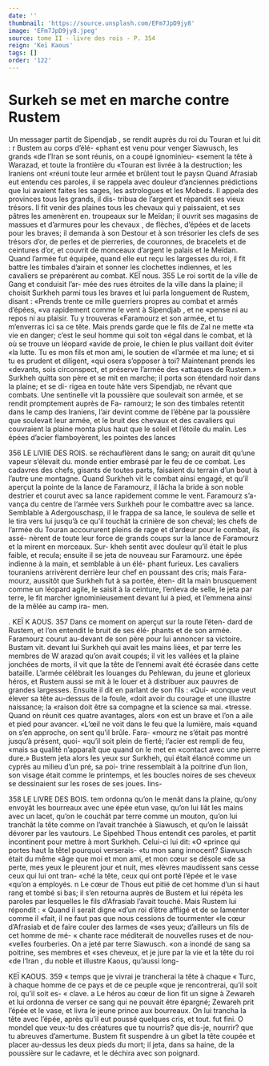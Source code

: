 ```yaml
---
date: ''
thumbnail: 'https://source.unsplash.com/EFm7JpD9jy8'
image: 'EFm7JpD9jy8.jpeg'
source: tome II - livre des rois - P. 354
reign: 'Keï Kaous'
tags: []
order: '122'
---
```


# Surkeh se met en marche contre Rustem

Un messager partit de Sipendjab , se rendit auprès du roi du Touran et lui dit : r Bustem au corps d’élé-
«phant est venu pour venger Siawusch, les grands «de l’lran se sont réunis, on a coupé ignominieu-
«sement la tête à Warazad, et toute la frontière du «Touran est livrée à la destruction; les lraniens ont «réuni toute leur armée et brûlent tout le paysn
Quand Afrasiab eut entendu ces paroles, il se rappela avec douleur d’anciennes prédictions que lui avaient faites les sages, les astrologues et les Mobeds.
Il appela des provinces tous les grands, il dis- tribua de l’argent et répandit ses vieux trésors. Il fit
venir des plaines tous les chevaux qui y paissaient, et ses pâtres les amenèrent en. troupeaux sur le Meïdan;
il ouvrit ses magasins de massues et d’armures pour
les chevaux , de flèches, d’épées et de lacets pour les
braves; il demanda à son Destour et à son trésorier les clefs de ses trésors d’or, de perles et de pierreries, de couronnes, de bracelets et de ceintures d’or, et couvrit de monceaux d’argent le palais et le Meïdan. Quand l’armée fut équipée, quand elle eut reçu les largesses du roi, il fit battre les timbales d’airain et
sonner les clochettes indiennes, et les cavaliers se préparèrent au combat.
KEÏ nous. 355 Le roi sortit de la ville de Gang et conduisit l’ar-
mée des rues étroites de la ville dans la plaine; il
choisit Surkheh parmi tous les braves et lui parla
longuement de Rustem, disant : «Prends trente ce mille guerriers propres au combat et armés d’épées,
«va rapidement comme le vent à Sipendjab , et ne «pense ni au repos ni au plaisir. Tu y trouveras «Faramourz et son armée, et tu m’enverras ici sa
ce tête. Mais prends garde que le fils de Zal ne mette «ta vie en danger; c’est le seul homme qui soit ton
«égal dans le combat, et là où se trouve un léopard «avide de proie, le chien le plus vaillant doit éviter «la lutte. Tu es mon fils et mon ami, le soutien de «l’armée et ma lune; et si tu es prudent et diligent,
«qui osera s’opposer à toi? Maintenant prends les
«devants, sois circonspect, et préserve l’armée des «attaques de Rustem.»
Surkheh quitta son père et se mit en marche; il porta son étendard noir dans la plaine; et se di- rigea en toute hâte vers Sipendjab, ne rêvant que combats. Une sentinelle vit la poussière que soulevait son armée, et se rendit promptement auprès de Fa- ramourz; le son des timbales retentit dans le camp des Iraniens, l’air devint comme de l’ébène par la
poussière que soulevait leur armée, et le bruit des
chevaux et des cavaliers qui couvraient la plaine monta plus haut que le soleil et l’étoile du malin.
Les épées d’acier flamboyèrent, les pointes des lances

356 LE LlVllE DES ROIS.
se réchauflèrent dans le sang; on aurait dit qu’une
vapeur s’élevait du. monde entier embrasé par le feu
de ce combat. Les cadavres des chefs, gisants de toutes parts, faisaient du terrain d’un bout à l’autre
une montagne.
Quand Surkheh vit le combat ainsi engagé, et
qu’il aperçut la pointe de la lance de Faramourz, il lâcha la bride à son noble destrier et courut avec
sa lance rapidement comme le vent. Faramourz s’a- vança du centre de l’armée vers Surkheh pour le combattre avec sa lance. Semblable à Adergouschasp, il le frappa de sa lance, le souleva de selle et le tira vers lui jusqu’à ce qu’il touchât la crinière de son
cheval; les chefs de l’armée du Touran accoururent
pleins de rage et d’ardeur pour le combat, ils assé-
nèrent de toute leur force de grands coups sur la
lance de Faramourz et la mirent en morceaux. Sur- kheh sentit avec douleur qu’il était le plus faible, et
recula; ensuite il se jeta de nouveau sur Faramourz. une épée indienne à la main, et semblable à un élé-
phant furieux. Les cavaliers touraniens arrivèrent derrière leur chef en poussant des cris; mais Fara- mourz, aussitôt que Surkheh fut à sa portée, éten-
dit la main brusquement comme un léopard agile, le saisit à la ceinture, l’enleva de selle, le jeta par terre, le fit marcher ignominieusement devant lui à pied, et l’emmena ainsi de la mêlée au camp ira-
men.

. KEÏ K AOUS. 357 Dans ce moment on aperçut sur la route l’éten-
dard de Rustem, et l’on entendit le bruit de ses élé- phants et de son armée. Faramourz courut au-devant de son père pour lui annoncer sa victoire. Bustam vit. devant lui Surkheh qui avait les mains liées, et par terre les membres de W arazad qu’on avait coupés;
il vit les vallées et la plaine jonchées de morts, il vit que la tête de l’ennemi avait été écrasée dans cette
bataille. L’armée célébrait les louanges du Pehlewan,
du jeune et glorieux héros, et Rustem aussi se mit à le louer et à distribuer aux pauvres de grandes largesses. Ensuite il dit en parlant de son fils : «Qui- «conque veut élever sa tête au-dessus de la foule,
«doit avoir du courage et une illustre naissance; la «raison doit être sa compagne et la science sa mai. «tresse. Quand on réunit ces quatre avantages, alors «on est un brave et l’on a aile et pied pour avancer. «L’œil ne voit dans le feu que la lumière, mais «quand on s’en approche, on sent qu’il brûle. Fara-
«mourz ne s’était pas montré jusqu’à présent, quoi- «qu’il soit plein de fierté; l’acier est rempli de feu, «mais sa qualité n’apparaît que quand on le met en «contact avec une pierre dure.»
Bustem jeta alors les yeux sur Surkheh, qui était élancé comme un cyprès au milieu d’un pré, sa poi-
trine ressemblait à la poitrine d’un lion, son visage
était comme le printemps, et les boucles noires de ses cheveux se dessinaient sur les roses de ses joues. lins-

358 LE LIVRE DES BOIS.
tem ordonna qu’on le menât dans la plaine, qu’ony
envoyât les bourreaux avec une épée etun vase, qu’on
lui liât les mains avec un lacet, qu’on le couchât
par terre comme un mouton, qu’on lui tranchât la
tête comme on l’avait tranchée à Siawusch, et qu’on
le laissât dévorer par les vautours. Le Sipehbed Thous entendit ces paroles, et partit incontinent pour mettre à mort Surkheh. Celui-ci lui dit: «O «prince qui portes haut la têtel pourquoi verserais- «tu mon sang innocent? Siawusch était du même
«âge que moi et mon ami, et mon cœur se désole
«de sa perte, mes yeux le pleurent jour et nuit, mes «lèvres maudissent sans cesse ceux qui lui ont tran- «ché la tête, ceux qui ont porté l’épée et le vase
«qu’on a employés. n Le cœur de Thous eut pitié de cet
homme d’un si haut rang et tombé si bas; il s’en
retourna auprès de Bustem et lui répéta les paroles
par lesquelles le fils d’Afrasiab l’avait touché.
Mais Rustem lui répondit : « Quand il serait digne «d’un roi d’être affligé et de se lamenter comme il
«fait, il ne faut pas que nous cessions de tourmenter «le cœur d’Afrasiab et de faire couler des larmes de
«ses yeux; d’ailleurs un fils de cet homme de mé-
« chante race méditerait de nouvelles ruses et de nou- «velles fourberies. On a jeté par terre Siawusch. «on a inondé de sang sa poitrine, ses membres et
«ses cheveux, et je jure par la vie et la tête du roi «de l’lran , du noble et illustre Kaous, qu’aussi long-

KEÏ KAOUS. 359 « temps que je vivrai je trancherai la tête à chaque
« Turc, à chaque homme de ce pays et de ce peuple «que je rencontrerai, qu’il soit roi, qu’il soit es-
« clave. a
Le héros au cœur de lion fit un signe à Zewareh et
lui ordonna de verser ce sang qui ne pouvait être épargné; Zewareh prit l’épée et le vase, et livra le
jeune prince aux bourreaux. On lui trancha la tête avec l’épée, après qu’il eut poussé quelques cris, et
tout. fut fini. O mondel que veux-tu des créatures que tu nourris? que dis-je, nourrir? que tu abreuves d’amertume. Bustem fit suspendre à un gibet la tête coupée et placer au-dessus les deux pieds du mort;
il jeta, dans sa haine, de la poussière sur le cadavre, et le déchira avec son poignard.
